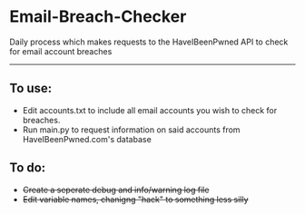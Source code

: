 # Email-Breach-Checker
Daily process which makes requests to the HaveIBeenPwned API to check for email account breaches

--------

## To use:
- Edit accounts.txt to include all email accounts you wish to check for breaches.
- Run main.py to request information on said accounts from HaveIBeenPwned.com's database



## To do:
- ~~Create a seperate debug and info/warning log file~~
- ~~Edit variable names, chanigng "hack" to something less silly~~
